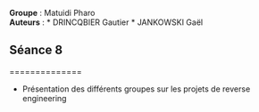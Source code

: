 __Groupe__ : Matuidi Pharo  
__Auteurs__ :
		* DRINCQBIER Gautier
		* JANKOWSKI Gaël

## Séance 8
==============

- Présentation des différents groupes sur les projets de reverse engineering
